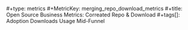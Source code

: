 #+type: metrics
#+MetricKey: merging_repo_download_metrics
#+title: Open Source Business Metrics: Correated Repo & Download
#+tags[]: Adoption Downloads Usage Mid-Funnel
